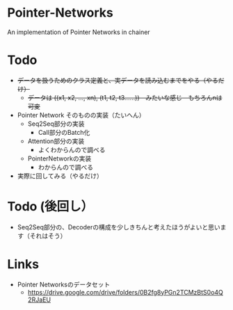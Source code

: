 # Pointer-Networks
An implementation of Pointer Networks in chainer

# Todo
- ~~データを扱うためのクラス定義と、実データを読み込むまでをやる（やるだけ）~~
  - ~~データは ((x1, x2, ..., xn), (t1, t2, t3……))　みたいな感じ　もちろんnは可変~~
- Pointer Network そのものの実装（たいへん）
  - Seq2Seq部分の実装
    - Call部分のBatch化
  - Attention部分の実装
    - よくわからんので調べる
  - PointerNetworkの実装
    - わからんので調べる
- 実際に回してみる（やるだけ）

# Todo (後回し）
- Seq2Seq部分の、Decoderの構成を少しきちんと考えたほうがよいと思います（それはそう）

# Links
- Pointer Networksのデータセット
  - https://drive.google.com/drive/folders/0B2fg8yPGn2TCMzBtS0o4Q2RJaEU
